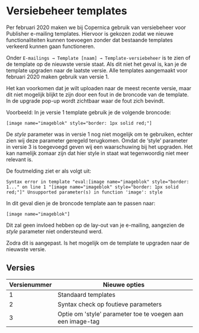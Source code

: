 # Versiebeheer templates
Per februari 2020 maken we bij Copernica gebruik van versiebeheer voor Publisher e-mailing templates. Hiervoor is gekozen zodat we nieuwe functionaliteiten kunnen toevoegen zonder dat bestaande templates verkeerd kunnen gaan functioneren.

Onder `E-mailings → Template [naam] → Template-versiebeheer` is te zien of de template op de nieuwste versie staat. Als dit niet het geval is, kan je de template upgraden naar de laatste versie. Alle templates aangemaakt voor februari 2020 maken gebruik van versie 1. 

Het kan voorkomen dat je wilt uploaden naar de meest recente versie, maar dit niet mogelijk blijkt te zijn door een fout in de broncode van de template. In de upgrade pop-up wordt zichtbaar waar de fout zich bevindt.

Voorbeeld:
In je versie 1 template gebruik je de volgende broncode:
```
[image name="imageblok" style="border: 1px solid red;"]
```

De *style* parameter was in versie 1 nog niet mogelijk om te gebruiken, echter zien wij deze parameter geregeld terugkomen. Omdat de ‘style’ parameter in versie 3 is toegevoegd geven wij een waarschuwing bij het upgraden. Het kan namelijk zomaar zijn dat hier style in staat wat tegenwoordig niet meer relevant is.

De foutmelding ziet er als volgt uit:  
```
Syntax error in template "eval:[image name="imageblok" style="border: 1..." on line 1 "[image name="imageblok" style="border: 1px solid red;"]" Unsupported parameter(s) in function 'image': style
```

In dit geval dien je de broncode template aan te passen naar:  
```
[image name="imageblok"]
```

Dit zal geen invloed hebben op de lay-out van je e-mailing, aangezien de *style* parameter niet ondersteund werd.

Zodra dit is aangepast. Is het mogelijk om de template te upgraden naar de nieuwste versie.

## Versies

| Versienummer             | Nieuwe opties                                                                |
|--------------------------|------------------------------------------------------------------------------|
| 1                        | Standaard templates                                                          |
| 2                        | Syntax check op foutieve parameters                                          |
| 3                        | Optie om 'style' parameter toe te voegen aan een image-tag                   |
